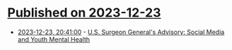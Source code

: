 # [Published on 2023-12-23](index.md)

* [2023-12-23, 20:41:00](https://soylentnews.org/article.pl?sid=23/12/23/0219201&from=rss) - [U.S. Surgeon General's Advisory: Social Media and Youth Mental Health](https://soylentnews.org/article.pl?sid=23/12/23/0219201&from=rss)
